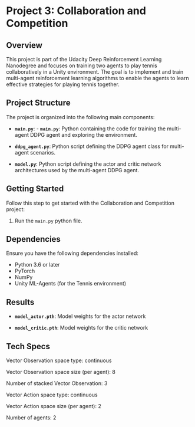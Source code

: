 # Project 3: Collaboration and Competition

## Overview

This project is part of the Udacity Deep Reinforcement Learning Nanodegree and focuses on training two agents to play tennis collaboratively in a Unity environment. The goal is to implement and train multi-agent reinforcement learning algorithms to enable the agents to learn effective strategies for playing tennis together.

## Project Structure

The project is organized into the following main components:

- **`main.py`**: - **`main.py`**: Python containing the code for training the multi-agent DDPG agent and exploring the environment.

- **`ddpg_agent.py`**: Python script defining the DDPG agent class for multi-agent scenarios.

- **`model.py`**: Python script defining the actor and critic network architectures used by the multi-agent DDPG agent.


## Getting Started

Follow this step to get started with the Collaboration and Competition project:

1. Run the `main.py` python file.


## Dependencies

Ensure you have the following dependencies installed:

- Python 3.6 or later
- PyTorch
- NumPy
- Unity ML-Agents (for the Tennis environment)


## Results

- **`model_actor.pth`**: Model weights for the actor network

- **`model_critic.pth`**: Model weights for the critic network

## Tech Specs

Vector Observation space type: continuous

Vector Observation space size (per agent): 8

Number of stacked Vector Observation: 3

Vector Action space type: continuous

Vector Action space size (per agent): 2

Number of agents: 2
